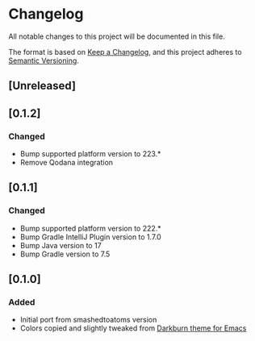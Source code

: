 # Changelog
All notable changes to this project will be documented in this file.

The format is based on [Keep a
Changelog](https://keepachangelog.com/en/1.0.0/), and this project
adheres to [Semantic Versioning](https://semver.org/spec/v2.0.0.html).

## [Unreleased]

## [0.1.2]
### Changed
- Bump supported platform version to 223.*
- Remove Qodana integration

## [0.1.1]
### Changed
- Bump supported platform version to 222.*
- Bump Gradle IntelliJ Plugin version to 1.7.0
- Bump Java version to 17
- Bump Gradle version to 7.5

## [0.1.0]
### Added
- Initial port from smashedtoatoms version
- Colors copied and slightly tweaked from [Darkburn theme for Emacs](https://github.com/gorauskas/darkburn-theme)
